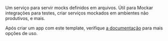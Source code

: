Um serviço para servir mocks definidos em arquivos. Útil para Mockar integrações para testes, criar serviços mockados em ambientes não produtivos, e mais.

Após criar um app com este template, verifique [a documentação](https://mocko.dev/docs/getting-started/standalone/#using-mocko) para mais opções de uso.
